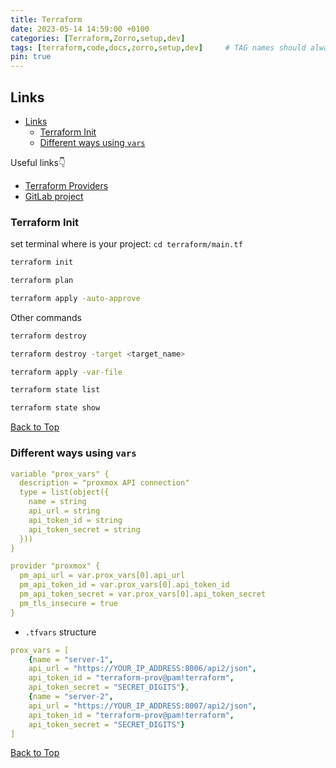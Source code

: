 ```yaml
---
title: Terraform
date: 2023-05-14 14:59:00 +0100
categories: [Terraform,Zorro,setup,dev]
tags: [terraform,code,docs,zorro,setup,dev]     # TAG names should always be lowercase
pin: true
---
```


## Links

- [Links](#links)
  - [Terraform Init](#terraform-init)
  - [Different ways using `vars`](#different-ways-using-vars)

Useful links👇

- [Terraform Providers](https://registry.terraform.io/providers/hashicorp/aws/latest/docs)
- [GitLab project](https://gitlab.com/paulkurpis/terraform-learn/-/tree/main)

### Terraform Init

set terminal where is your project: `cd terraform/main.tf`

```bash
terraform init
```

```bash
terraform plan
```

```bash
terraform apply -auto-approve
```

Other commands

```bash
terraform destroy
```

```bash
terraform destroy -target <target_name>
```

```bash
terraform apply -var-file
```

```bash
terraform state list
```

```bash
terraform state show
```

[Back to Top](#links)

### Different ways using `vars`

```yml
variable "prox_vars" {
  description = "proxmox API connection"
  type = list(object({
    name = string 
    api_url = string
    api_token_id = string
    api_token_secret = string
  }))
}

provider "proxmox" {
  pm_api_url = var.prox_vars[0].api_url
  pm_api_token_id = var.prox_vars[0].api_token_id
  pm_api_token_secret = var.prox_vars[0].api_token_secret
  pm_tls_insecure = true
}
```

- `.tfvars` structure

```yml
prox_vars = [
    {name = "server-1",
    api_url = "https://YOUR_IP_ADDRESS:8006/api2/json", 
    api_token_id = "terraform-prov@pam!terraform",
    api_token_secret = "SECRET_DIGITS"},
    {name = "server-2",
    api_url = "https://YOUR_IP_ADDRESS:8007/api2/json", 
    api_token_id = "terraform-prov@pam!terraform",
    api_token_secret = "SECRET_DIGITS"}
]
```

[Back to Top](#links)
